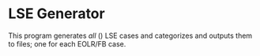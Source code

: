 ﻿# LSE Generator

This program generates _all_ () LSE cases and categorizes and outputs them to files; one for each EOLR/FB case.